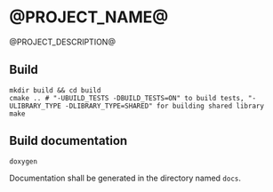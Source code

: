 # @PROJECT_NAME@
@PROJECT_DESCRIPTION@

## Build
```shell
mkdir build && cd build
cmake .. # "-UBUILD_TESTS -DBUILD_TESTS=ON" to build tests, "-ULIBRARY_TYPE -DLIBRARY_TYPE=SHARED" for building shared library
make
```

## Build documentation
```shell
doxygen
```
Documentation shall be generated in the directory named `docs`.
